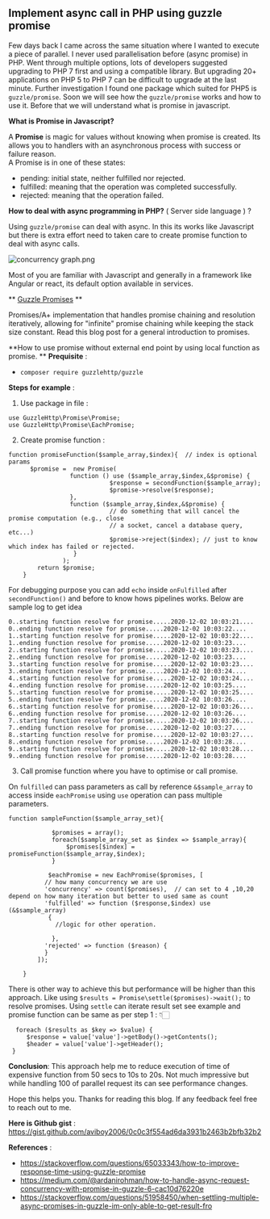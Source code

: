 ## Implement async call in PHP using guzzle promise

Few days back I came across the same situation where I wanted to execute a piece of parallel. I never used parallelisation  before (async promise) in PHP. Went through multiple options, lots of developers suggested upgrading to PHP 7 first and using a compatible library. But upgrading 20+ applications on PHP 5 to PHP 7 can be difficult to upgrade at the last minute. Further investigation I found one package which suited for PHP5 is `guzzle/promise`. Soon we will see how the `guzzle/promise` works and how to use it. Before that we will understand what is promise in javascript.

**What is Promise in Javascript?**

A **Promise** is magic for values without knowing when promise is created. Its allows you to handlers with an asynchronous process with success or failure reason.  
A Promise is in one of these states:

- pending: initial state, neither fulfilled nor rejected.
- fulfilled: meaning that the operation was completed successfully.
- rejected: meaning that the operation failed.


**How to deal with async programming in PHP?** ( Server side language ) ? 

Using `guzzle/promise` can deal with async. In this its works like Javascript but there is extra effort need to taken care to create promise function to deal with async calls. 

![concurrency graph.png](https://cdn.hashnode.com/res/hashnode/image/upload/v1608663992412/W6KAVOPaL.png)

Most of you are familiar with Javascript and generally in a framework like Angular or react, its default option available in services.

** [Guzzle Promises](https://github.com/guzzle/promises) **

Promises/A+ implementation that handles promise chaining and resolution iteratively, allowing for "infinite" promise chaining while keeping the stack size constant. Read this blog post for a general introduction to promises.

**How to use promise without external end point by using local function as promise. 
**
**Prequisite** : 

- `composer require guzzlehttp/guzzle` 

**Steps for example** : 

1. Use package in file : 
```
use GuzzleHttp\Promise\Promise;
use GuzzleHttp\Promise\EachPromise;
```
2.  Create promise function : 
```
function promiseFunction($sample_array,$index){  // index is optional params 
      $promise =  new Promise(
                 function () use ($sample_array,$index,&$promise) {
                            $response = secondFunction($sample_array);
                            $promise->resolve($response);
                 },
                 function ($sample_array,$index,&$promise) {
                            // do something that will cancel the promise computation (e.g., close
                            // a socket, cancel a database query, etc...)
                            $promise->reject($index); // just to know which index has failed or rejected.
                  }
               );
        return $promise;
    }
```
For debugging purpose you can add `echo` inside `onFulfilled` after `secondFunction()` and before to know hows pipelines works. Below are sample log to get idea 
```
0..starting function resolve for promise.....2020-12-02 10:03:21....
0..ending function resolve for promise.....2020-12-02 10:03:22....
1..starting function resolve for promise.....2020-12-02 10:03:22....
1..ending function resolve for promise.....2020-12-02 10:03:23....
2..starting function resolve for promise.....2020-12-02 10:03:23....
2..ending function resolve for promise.....2020-12-02 10:03:23....
3..starting function resolve for promise.....2020-12-02 10:03:23....
3..ending function resolve for promise.....2020-12-02 10:03:24....
4..starting function resolve for promise.....2020-12-02 10:03:24....
4..ending function resolve for promise.....2020-12-02 10:03:25....
5..starting function resolve for promise.....2020-12-02 10:03:25....
5..ending function resolve for promise.....2020-12-02 10:03:26....
6..starting function resolve for promise.....2020-12-02 10:03:26....
6..ending function resolve for promise.....2020-12-02 10:03:26....
7..starting function resolve for promise.....2020-12-02 10:03:26....
7..ending function resolve for promise.....2020-12-02 10:03:27....
8..starting function resolve for promise.....2020-12-02 10:03:27....
8..ending function resolve for promise.....2020-12-02 10:03:28....
9..starting function resolve for promise.....2020-12-02 10:03:28....
9..ending function resolve for promise.....2020-12-02 10:03:28....
```

3. Call promise function where you have to optimise or call promise. 

On `fulfilled` can pass parameters as call by reference `&$sample_array` to access inside `eachPromise` using `use` operation can pass multiple parameters. 
```
function sampleFunction($sample_array_set){
        
            $promises = array();
            foreach($sample_array_set as $index => $sample_array){
                $promises[$index] = promiseFunction($sample_array,$index); 
            }

           $eachPromise = new EachPromise($promises, [
          // how many concurrency we are use
          'concurrency' => count($promises),  // can set to 4 ,10,20 depend on how many iteration but better to used same as count
          'fulfilled' => function ($response,$index) use (&$sample_array)
           {
             //logic for other operation.
               
            },
          'rejected' => function ($reason) {
          }
        ]);
         
    }
```
There is other way to achieve this but performance will be higher than this approach. Like using `$results = Promise\settle($promises)->wait();` to resolve promises. Using `settle` can iterate result set see example and promise function can be same as per step 1  : 👇🏻
```
  foreach ($results as $key => $value) {
     $response = value['value']->getBody()->getContents();
     $header = value['value']->getHeader();
 }
```
**Conclusion**:
This approach help me to reduce execution of time of expensive function from 50 secs to 10s to 20s. Not much impressive but while handling 100 of parallel request its can see performance changes. 

Hope this helps you. Thanks for reading this blog. If any feedback feel free to reach out to me.

**Here is Github gist** : https://gist.github.com/aviboy2006/0c0c3f554ad6da3931b2463b2bfb32b2

**References** : 

- https://stackoverflow.com/questions/65033343/how-to-improve-response-time-using-guzzle-promise
- https://medium.com/@ardanirohman/how-to-handle-async-request-concurrency-with-promise-in-guzzle-6-cac10d76220e
- https://stackoverflow.com/questions/51958450/when-settling-multiple-async-promises-in-guzzle-im-only-able-to-get-result-fro


